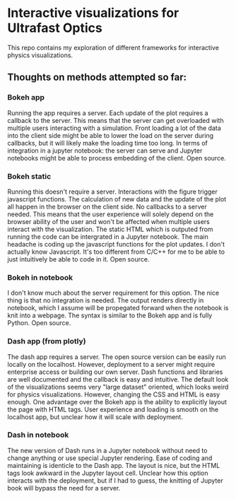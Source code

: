 # Interactive visualizations for Ultrafast Optics 
This repo contains my exploration of different frameworks for interactive physics visualizations. 


## Thoughts on methods attempted so far:

### Bokeh app
Running the app requires a server. Each update of the plot requires a callback to the server. This means that the server can get overloaded with multiple users interacting with a simulation. Front loading a lot of the data into the client side might be able to lower the load on the server during callbacks, but it will likely make the loading time too long. 
In terms of integration in a jupyter notebook: the server can serve and Jupyter notebooks might be able to process embedding of the client. 
Open source. 

### Bokeh static
Running this doesn't require a server. Interactions with the figure trigger javascript functions. The calculation of new data and the update of the plot all happen in the browser on the client side. No callbacks to a server needed. This means that the user experience will solely depend on the browser ability of the user and won't be affected when multiple users interact with the visualization. The static HTML which is outputed from running the code can be intergrated in a Jupyter notebook. The main headache is coding up the javascript functions for the plot updates. I don't actually know Javascript. It's too different from C/C++ for me to be able to just intuitively be able to code in it. 
Open source.

### Bokeh in notebook 
I don't know much about the server requirement for this option. The nice thing is that no integration is needed. The output renders directly in notebook, which I assume will be propegated forward when the notebook is knit into a webpage. The syntax is similar to the Bokeh app and is fully Python. 
Open source.

### Dash app (from plotly)
The dash app requires a server. The open source version can be easily run locally on the localhost. However, deployment to a server might require enterprise access or building our own server. Dash functions and libraries are well documented and the callback is easy and intuitive. The default look of the visualizations seems very "large dataset" oriented, which looks weird for physics visualizations. However, changing the CSS and HTML is easy enough. One advantage over the Bokeh app is the ability to explicitly layout the page with HTML tags. User experience and loading is smooth on the localhost app, but unclear how it will scale with deployment. 

### Dash in notebook
The new version of Dash runs in a Jupyter notebook without need to change anything or use special Jupyter rendering. Ease of coding and maintaining is identicle to the Dash app. The layout is nice, but the HTML tags look awkward in the Jupyter layout cell. Unclear how this option interacts with the deployment, but if I had to guess, the knitting of Jupyter book will bypass the need for a server. 
